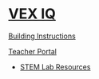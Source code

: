 # [VEX IQ](https://www.vexrobotics.com/iq)

[Building Instructions](https://www.vexrobotics.com/iq/downloads/build-instructions)

[Teacher Portal](https://education.vex.com/t-portal-iq)
- [STEM Lab Resources](https://education.vex.com/t-portal-iq/content/stem-lab-resources.php)
